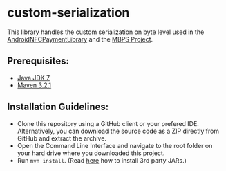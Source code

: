 custom-serialization
====================

This library handles the custom serialization on byte level used in the <a href="https://github.com/jetonmemeti/android-nfc-payment-library">AndroidNFCPaymentLibrary</a> and the <a href="https://github.com/orgs/MBPS-Project/dashboard">MBPS Project</a>.

Prerequisites:
--------------
<ul>
  <li><a href="http://www.oracle.com/technetwork/java/javase/downloads/index.html">Java JDK 7</a></li>
  <li><a href="http://maven.apache.org/download.cgi">Maven 3.2.1</a></li>
</ul>

Installation Guidelines:
------------------------
<ul>
  <li>Clone this repository using a GitHub client or your prefered IDE. Alternatively, you can download the source code as a ZIP directly from GitHub and extract the archive.</li>
  <li>Open the Command Line Interface and navigate to the root folder on your hard drive where you downloaded this project.</li>
  <li>Run <code>mvn install</code>. (Read <a href="http://maven.apache.org/guides/mini/guide-3rd-party-jars-local.html">here</a> how to install 3rd party JARs.)</li>
</ul>
